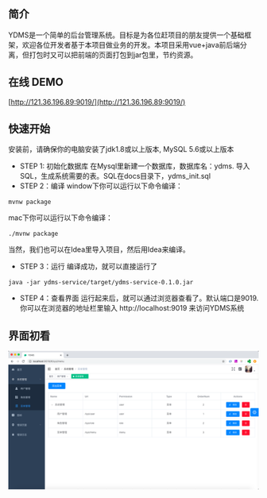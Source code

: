 ## 简介 

YDMS是一个简单的后台管理系统。目标是为各位赶项目的朋友提供一个基础框架，欢迎各位开发者基于本项目做业务的开发。本项目采用vue+java前后端分离，但打包时又可以把前端的页面打包到jar包里，节约资源。

## 在线 DEMO
[http://121.36.196.89:9019/](http://121.36.196.89:9019/)

## 快速开始
安装前，请确保你的电脑安装了jdk1.8或以上版本, MySQL 5.6或以上版本
- STEP 1: 初始化数据库
在Mysql里新建一个数据库，数据库名：ydms.
导入SQL，生成系统需要的表。SQL在docs目录下，ydms_init.sql
- STEP 2：编译
window下你可以运行以下命令编译：
```
mvnw package
```
mac下你可以运行以下命令编译：
```
./mvnw package
```
当然，我们也可以在Idea里导入项目，然后用Idea来编译。
- STEP 3：运行
编译成功，就可以直接运行了
```
java -jar ydms-service/target/ydms-service-0.1.0.jar
```

- STEP 4：查看界面
运行起来后，就可以通过浏览器查看了。默认端口是9019.
你可以在浏览器的地址栏里输入 http://localhost:9019 来访问YDMS系统

## 界面初看

![menu](docs/image/menu1.png)
